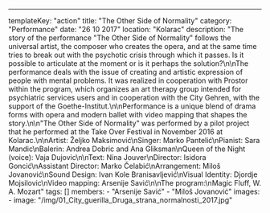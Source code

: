 ---
  templateKey: "action"
  title: "The Other Side of Normality"
  category: "Performance"
  date: "26 10 2017"
  location: "Kolarac"
  description: "The story of the performance \"The Other Side of Normality\" follows the universal artist, the composer who creates the opera, and at the same time tries to break out with the psychotic crisis through which it passes. Is it possible to articulate at the moment or is it perhaps the solution?\n\nThe performance deals with the issue of creating and artistic expression of people with mental problems. It was realized in cooperation with Prostor within the program, which organizes an art therapy group intended for psychiatric services users and in cooperation with the City Gehren, with the support of the Goethe-Institut.\n\nPerformance is a unique blend of drama forms with opera and modern ballet with video mapping that shapes the story.\n\n\"The Other Side of Normality\" was performed by a pilot project that he performed at the Take Over Festival in November 2016 at Kolarac.\n\nArtist: Željko Maksimović\nSinger: Marko Pantelić\nPianist: Sara Mandic\nBalerin: Andrea Dobric and Ana Gliksman\nQueen of the Night (voice): Vaja Dujovic\n\nText: Nina Jouver\nDirector: Isidora Goncić\nAssistant Director: Marko Čelabić\nArrangement: Miloš Jovanović\nSound Design: Ivan Kole Branisavljević\nVisual Identity: Djordje Mojsilovic\nVideo mapping: Arsenije Savić\n\nThe program:\nMagic Fluff, W. A. ​​Mozart"
  tags: []
  members: 
    - "Arsenije Savić"
    - "Miloš Jovanović"
  images: 
    - 
      image: "/img/01_City_guerilla_Druga_strana_normalnosti_2017.jpg"
